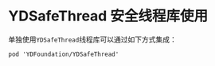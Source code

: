 # YDSafeThread 安全线程库使用

单独使用`YDSafeThread`线程库可以通过如下方式集成：

``` cocoapods
pod 'YDFoundation/YDSafeThread'
```